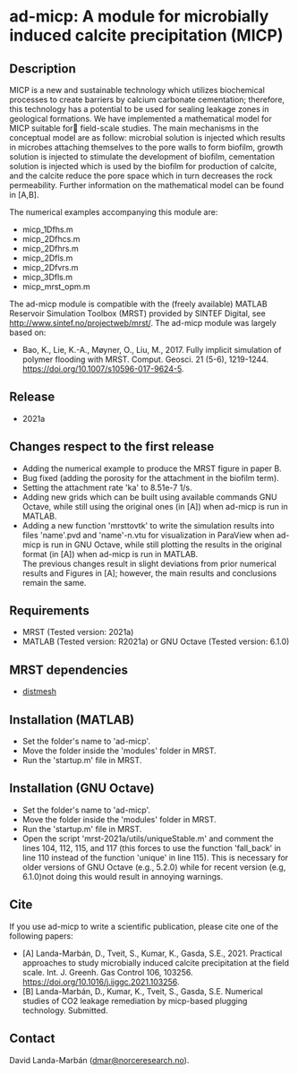 # ad-micp: A module for microbially induced calcite precipitation (MICP)

## Description
MICP is a new and sustainable technology which utilizes biochemical 
processes to create barriers by calcium carbonate cementation; therefore, 
this technology has a potential to be used for sealing leakage zones in 
geological formations. We have implemented a mathematical model for MICP 
suitable for field-scale studies. The main mechanisms in the conceptual 
model are as follow: microbial solution is injected which results in 
microbes attaching themselves to the pore walls to form biofilm, growth 
solution is injected to stimulate the development of biofilm, cementation 
solution is injected which is used by the biofilm for production of 
calcite, and the calcite reduce the pore space which in turn decreases the 
rock permeability. Further information on the mathematical model can be 
found in [A,B].

The numerical examples accompanying this module are:
* micp_1Dfhs.m
* micp_2Dfhcs.m
* micp_2Dfhrs.m
* micp_2Dfls.m
* micp_2Dfvrs.m
* micp_3Dfls.m
* micp_mrst_opm.m

The ad-micp module is compatible with the (freely available) MATLAB 
Reservoir Simulation Toolbox (MRST) provided by SINTEF Digital, see
http://www.sintef.no/projectweb/mrst/. The ad-micp module was largely based 
on:
* Bao, K., Lie, K.-A., Møyner, O., Liu, M., 2017. Fully implicit simulation 
of polymer flooding with MRST. Comput. Geosci. 21 (5-6), 1219-1244.
https://doi.org/10.1007/s10596-017-9624-5.

## Release
* 2021a

## Changes respect to the first release 
* Adding the numerical example to produce the MRST figure in paper B.
* Bug fixed (adding the porosity for the attachment in the biofilm term).
* Setting the attachment rate 'ka' to 8.51e-7 1/s.
* Adding new grids which can be built using available commands GNU Octave,
while still using the original ones (in [A]) when ad-micp is run in MATLAB.
* Adding a new function 'mrsttovtk' to write the simulation results into 
files 'name'.pvd and 'name'-n.vtu for visualization in ParaView when 
ad-micp is run in GNU Octave, while still plotting the results in the 
original format (in [A]) when ad-micp is run in MATLAB.   
The previous changes result in slight deviations from prior numerical 
results and Figures in [A]; however, the main results and conclusions 
remain the same.

## Requirements
* MRST (Tested version: 2021a)
* MATLAB (Tested version: R2021a) or GNU Octave (Tested version: 6.1.0)

## MRST dependencies
* [distmesh](http://persson.berkeley.edu/distmesh/)

## Installation (MATLAB)
* Set the folder's name to 'ad-micp'.
* Move the folder inside the 'modules' folder in MRST.
* Run the 'startup.m' file in MRST.

## Installation (GNU Octave)
* Set the folder's name to 'ad-micp'.
* Move the folder inside the 'modules' folder in MRST.
* Run the 'startup.m' file in MRST.
* Open the script 'mrst-2021a/utils/uniqueStable.m' and comment the lines
104, 112, 115, and 117 (this forces to use the function 'fall_back' in line
110 instead of the function 'unique' in line 115). This is necessary for 
older versions of GNU Octave (e.g., 5.2.0) while for recent version 
(e.g, 6.1.0)not doing this would result in annoying warnings.  

## Cite
If you use ad-micp to write a scientific publication, please cite one of 
the following papers:
* [A] Landa-Marbán, D., Tveit, S., Kumar, K., Gasda, S.E., 2021. 
Practical approaches to study microbially induced calcite precipitation 
at the field scale. Int. J. Greenh. Gas Control 106, 103256.
https://doi.org/10.1016/j.ijggc.2021.103256.
* [B] Landa-Marbán, D., Kumar, K., Tveit, S., Gasda, S.E. 
Numerical studies of CO2 leakage remediation by micp-based plugging 
technology. Submitted.

## Contact
David Landa-Marbán (dmar@norceresearch.no).
